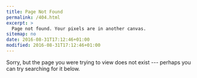 ```yaml
---
title: Page Not Found
permalink: /404.html
excerpt: >
  Page not found. Your pixels are in another canvas.
sitemap: no
date: 2016-08-31T17:12:46+01:00
modified: 2016-08-31T17:12:46+01:00
---
```


Sorry, but the page you were trying to view does not exist --- perhaps you can try searching for it below.

<script type="text/javascript">
  var GOOG_FIXURL_LANG = 'en';
  var GOOG_FIXURL_SITE = '{{ site.url }}'
</script>
<script type="text/javascript"
  src="//linkhelp.clients.google.com/tbproxy/lh/wm/fixurl.js">
</script>
